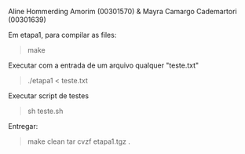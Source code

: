 Aline Hommerding Amorim (00301570) & Mayra Camargo Cademartori (00301639)

Em etapa1, para compilar as files:

> make

Executar com a entrada de um arquivo qualquer "teste.txt"

> ./etapa1 < teste.txt

Executar script de testes

> sh teste.sh

Entregar:

> make clean
> tar cvzf etapa1.tgz .
